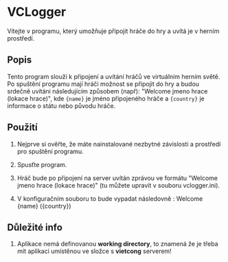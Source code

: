 # VCLogger

Vítejte v programu, který umožňuje připojit hráče do hry a uvítá je v herním prostředí.

## Popis

Tento program slouží k připojení a uvítání hráčů ve virtuálním herním světě. Po spuštění programu mají hráči možnost se připojit do hry a budou srdečně uvítáni následujícím způsobem (např): "Welcome jmeno hrace (lokace hrace)", kde `{name}` je jméno připojeného hráče a `{country}` je informace o státu nebo původu hráče.

## Použití

1. Nejprve si ověřte, že máte nainstalované nezbytné závislosti a prostředí pro spuštění programu.

2. Spusťte program.

3. Hráč bude po připojení na server uvítán zprávou ve formátu "Welcome jmeno hrace (lokace hrace)" (tu můžete upravit v souboru vclogger.ini).

4. V konfiguračním souboru to bude vypadat následovně : Welcome {name} ({country})

## Důležité info

1. Aplikace nemá definovanou **working directory**, to znamená že je třeba mít aplikaci umístěnou ve složce s **vietcong** serverem!

